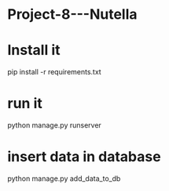 # Project-8---Nutella

# Install it

pip install -r requirements.txt


# run it 

python manage.py runserver

# insert data in database

python manage.py add_data_to_db
